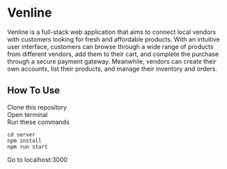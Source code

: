# Venline
Venline is a full-stack web application that aims to connect local vendors with customers looking for fresh and affordable products. With an intuitive user interface, customers can browse through a wide range of products from different vendors, add them to their cart, and complete the purchase through a secure payment gateway. Meanwhile, vendors can create their own accounts, list their products, and manage their inventory and orders.

## How To Use
Clone this repository  
Open terminal  
Run these commands
```
cd server
npm install
npm run start
```
Go to localhost:3000   
